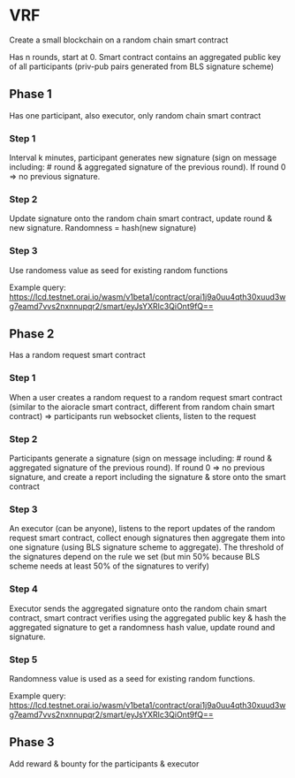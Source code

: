 # VRF

Create a small blockchain on a random chain smart contract

Has n rounds, start at 0. Smart contract contains an aggregated public key of all participants (priv-pub pairs generated from BLS signature scheme)

## Phase 1

Has one participant, also executor, only random chain smart contract

### Step 1

Interval k minutes, participant generates new signature (sign on message including: # round & aggregated signature of the previous round). If round 0 => no previous signature.

### Step 2

Update signature onto the random chain smart contract, update round & new signature. Randomness = hash(new signature)

### Step 3

Use randomess value as seed for existing random functions

Example query: https://lcd.testnet.orai.io/wasm/v1beta1/contract/orai1j9a0uu4qth30xuud3wg7eamd7vvs2nxnnupqr2/smart/eyJsYXRlc3QiOnt9fQ==

## Phase 2

Has a random request smart contract

### Step 1

When a user creates a random request to a random request smart contract (similar to the aioracle smart contract, different from random chain smart contract) => participants run websocket clients, listen to the request

### Step 2

Participants generate a signature (sign on message including: # round & aggregated signature of the previous round). If round 0 => no previous signature, and create a report including the signature & store onto the smart contract

### Step 3

An executor (can be anyone), listens to the report updates of the random request smart contract, collect enough signatures then aggregate them into one signature (using BLS signature scheme to aggregate). The threshold of the signatures depend on the rule we set (but min 50% because BLS scheme needs at least 50% of the signatures to verify)

### Step 4

Executor sends the aggregated signature onto the random chain smart contract, smart contract verifies using the aggregated public key & hash the aggregated signature to get a randomness hash value, update round and signature.

### Step 5

Randomness value is used as a seed for existing random functions.

Example query: https://lcd.testnet.orai.io/wasm/v1beta1/contract/orai1j9a0uu4qth30xuud3wg7eamd7vvs2nxnnupqr2/smart/eyJsYXRlc3QiOnt9fQ==

## Phase 3

Add reward & bounty for the participants & executor

